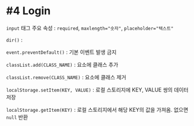 # #4 Login



`input` 태그 주요 속성 : `required`, `maxlength="숫자"`, `placeholder="텍스트"`

`dir()` : 

`event.preventDefault()` : 기본 이벤트 발생 금지

`classList.add(CLASS_NAME)` : 요소에 클래스 추가

`classList.remove(CLASS_NAME)` : 요소에 클래스 제거

`localStorage.setItem(KEY, VALUE)` : 로컬 스토리지에 KEY, VALUE 쌍의 데이터 저장

`localStorage.getItem(KEY)` : 로컬 스토리지에서 해당 KEY의 값을 가져옴. 없으면 `null` 반환

